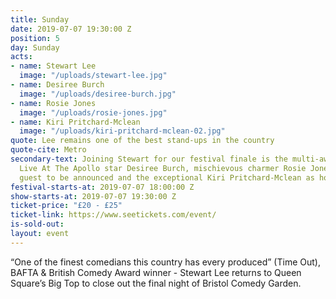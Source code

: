 ```yaml
---
title: Sunday
date: 2019-07-07 19:30:00 Z
position: 5
day: Sunday
acts:
- name: Stewart Lee
  image: "/uploads/stewart-lee.jpg"
- name: Desiree Burch
  image: "/uploads/desiree-burch.jpg"
- name: Rosie Jones
  image: "/uploads/rosie-jones.jpg"
- name: Kiri Pritchard-Mclean
  image: "/uploads/kiri-pritchard-mclean-02.jpg"
quote: Lee remains one of the best stand-ups in the country
quote-cite: Metro
secondary-text: Joining Stewart for our festival finale is the multi-award winning
  Live At The Apollo star Desiree Burch, mischievous charmer Rosie Jones, a very special
  guest to be announced and the exceptional Kiri Pritchard-Mclean as host.
festival-starts-at: 2019-07-07 18:00:00 Z
show-starts-at: 2019-07-07 19:30:00 Z
ticket-price: "£20 - £25"
ticket-link: https://www.seetickets.com/event/
is-sold-out: 
layout: event
---
```


“One of the finest comedians this country has every produced” (Time Out), BAFTA & British Comedy Award winner - Stewart Lee returns to Queen Square’s Big Top to close out the final night of Bristol Comedy Garden.